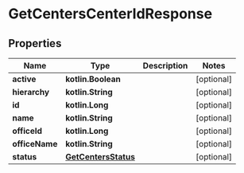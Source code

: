 
# GetCentersCenterIdResponse

## Properties
| Name | Type | Description | Notes |
| ------------ | ------------- | ------------- | ------------- |
| **active** | **kotlin.Boolean** |  |  [optional] |
| **hierarchy** | **kotlin.String** |  |  [optional] |
| **id** | **kotlin.Long** |  |  [optional] |
| **name** | **kotlin.String** |  |  [optional] |
| **officeId** | **kotlin.Long** |  |  [optional] |
| **officeName** | **kotlin.String** |  |  [optional] |
| **status** | [**GetCentersStatus**](GetCentersStatus.md) |  |  [optional] |



